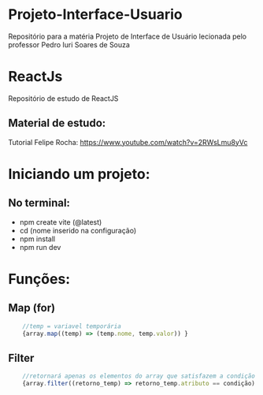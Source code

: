 # Projeto-Interface-Usuario
Repositório para a matéria Projeto de Interface de Usuário lecionada pelo professor Pedro Iuri Soares de Souza

# ReactJs
Repositório de estudo de ReactJS

## Material de estudo:
Tutorial Felipe Rocha: https://www.youtube.com/watch?v=2RWsLmu8yVc

# Iniciando um projeto:

## No terminal:
- npm create vite (@latest)
- cd (nome inserido na configuração)
- npm install
- npm run dev

# Funções:

## Map (for)
``` jsx
    //temp = variavel temporária
    {array.map((temp) => (temp.nome, temp.valor)) }
```

## Filter
``` jsx
    //retornará apenas os elementos do array que satisfazem a condição
    {array.filter((retorno_temp) => retorno_temp.atributo == condição).map((temp) => (<span> temp.nome </span>))}
```